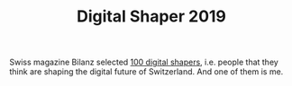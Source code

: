 ﻿---
layout: post
title: Digital Shaper 2019
description: Bilanz nominated me as one of hundred digital shapers in Switzerland
---
Swiss magazine Bilanz selected [100 digital shapers](https://labs.letemps.ch/interactive/2019/digital-shapers/), i.e. people that they think are shaping the digital future of Switzerland. And one of them is me.

